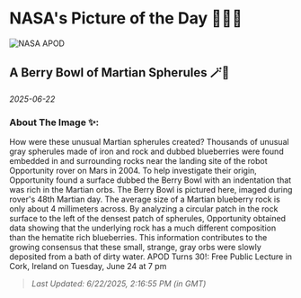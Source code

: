 
# NASA's Picture of the Day 🧑‍🚀💫

  ![NASA APOD](https://apod.nasa.gov/apod/image/2506/berrybowl_opportunity_960.jpg)
  
  ## A Berry Bowl of Martian Spherules 🪄🌌
  
  _2025-06-22_
  
  ### About The Image ✨: 
  
  How were these unusual Martian spherules created?  Thousands of unusual gray spherules made of iron and rock and dubbed blueberries were found embedded in and surrounding rocks near the landing site of the robot Opportunity rover on Mars in 2004.  To help investigate their origin, Opportunity found a surface dubbed the Berry Bowl with an indentation that was rich in the Martian orbs.  The Berry Bowl is pictured here, imaged during rover's 48th Martian day.  The average size of a Martian blueberry rock is only about 4 millimeters across.  By analyzing a circular patch in the rock surface to the left of the densest patch of spherules, Opportunity obtained data showing that the underlying rock has a much different composition than the hematite rich blueberries.  This information contributes to the growing consensus that these small, strange, gray orbs were slowly deposited from a bath of dirty water.   APOD Turns 30!: Free Public Lecture in Cork, Ireland on Tuesday, June 24 at 7 pm
  
  
  
  > _Last Updated: 6/22/2025, 2:16:55 PM (in GMT)_
  
